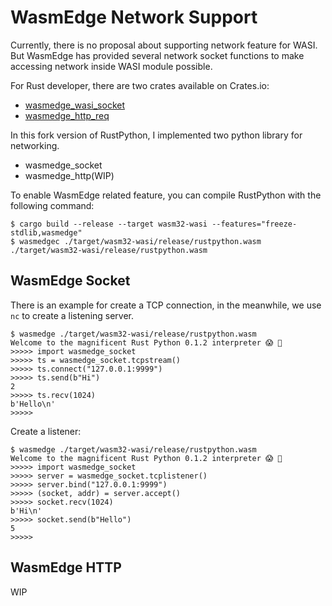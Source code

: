  

# WasmEdge Network Support

Currently, there is no proposal about supporting network feature for WASI. But WasmEdge has provided several network socket functions to make accessing network inside WASI module possible.

For Rust developer, there are two crates available on Crates.io:

- [wasmedge_wasi_socket](https://crates.io/crates/wasmedge_wasi_socket)
- [wasmedge_http_req](https://crates.io/crates/wasmedge_http_req)

In this fork version of RustPython, I implemented two python library for networking.

- wasmedge_socket
- wasmedge_http(WIP)

To enable WasmEdge related feature, you can compile RustPython with the following command:

```
$ cargo build --release --target wasm32-wasi --features="freeze-stdlib,wasmedge"
$ wasmedgec ./target/wasm32-wasi/release/rustpython.wasm ./target/wasm32-wasi/release/rustpython.wasm
```

## WasmEdge Socket

There is an example for create a TCP connection, in the meanwhile, we use `nc` to create a listening server.

```
$ wasmedge ./target/wasm32-wasi/release/rustpython.wasm
Welcome to the magnificent Rust Python 0.1.2 interpreter 😱 🖖
>>>>> import wasmedge_socket
>>>>> ts = wasmedge_socket.tcpstream()
>>>>> ts.connect("127.0.0.1:9999")
>>>>> ts.send(b"Hi")
2
>>>>> ts.recv(1024)
b'Hello\n'
>>>>>
```

Create a listener:

```
$ wasmedge ./target/wasm32-wasi/release/rustpython.wasm
Welcome to the magnificent Rust Python 0.1.2 interpreter 😱 🖖
>>>>> import wasmedge_socket
>>>>> server = wasmedge_socket.tcplistener()
>>>>> server.bind("127.0.0.1:9999")
>>>>> (socket, addr) = server.accept()
>>>>> socket.recv(1024)
b'Hi\n'
>>>>> socket.send(b"Hello")
5
>>>>>
```

## WasmEdge HTTP

WIP
